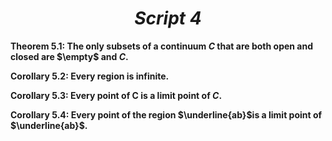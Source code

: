 ***<h1 style="text-align: center;">Script 4</h1>***
**Theorem 5.1: The only subsets of a continuum $C$ that are both open and closed are $\empty$ and $C$.**


**Corollary 5.2: Every region is infinite.**


**Corollary 5.3: Every point of C is a limit point of $C$.**


**Corollary 5.4: Every point of the region $\underline{ab}$is a limit point of $\underline{ab}$.**